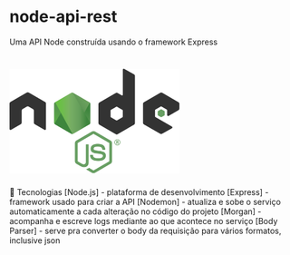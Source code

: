 # node-api-rest
Uma API Node construída usando o framework Express

<h1 align="left">
    <img src=".github/images/2560px-Node.js_logo.svg.png" width="300px">
</h1>

🚀 Tecnologias
[Node.js] - plataforma de desenvolvimento
[Express] - framework usado para criar a API
[Nodemon] - atualiza e sobe o serviço automaticamente a cada alteração no código do projeto
[Morgan] - acompanha e escreve logs mediante ao que acontece no serviço
[Body Parser] - serve pra converter o body da requisição para vários formatos, inclusive json